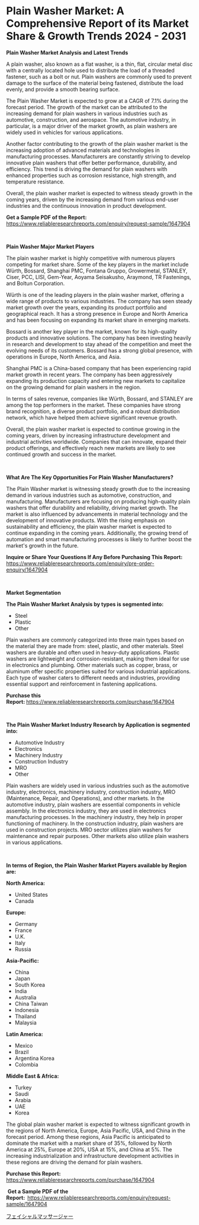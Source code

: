 <p><h1>Plain Washer Market: A Comprehensive Report of its Market Share & Growth Trends 2024 - 2031</h1></p><p><strong>Plain Washer Market Analysis and Latest Trends</strong></p>
<p><p>A plain washer, also known as a flat washer, is a thin, flat, circular metal disc with a centrally located hole used to distribute the load of a threaded fastener, such as a bolt or nut. Plain washers are commonly used to prevent damage to the surface of the material being fastened, distribute the load evenly, and provide a smooth bearing surface.</p><p>The Plain Washer Market is expected to grow at a CAGR of 7.1% during the forecast period. The growth of the market can be attributed to the increasing demand for plain washers in various industries such as automotive, construction, and aerospace. The automotive industry, in particular, is a major driver of the market growth, as plain washers are widely used in vehicles for various applications.</p><p>Another factor contributing to the growth of the plain washer market is the increasing adoption of advanced materials and technologies in manufacturing processes. Manufacturers are constantly striving to develop innovative plain washers that offer better performance, durability, and efficiency. This trend is driving the demand for plain washers with enhanced properties such as corrosion resistance, high strength, and temperature resistance.</p><p>Overall, the plain washer market is expected to witness steady growth in the coming years, driven by the increasing demand from various end-user industries and the continuous innovation in product development.</p></p>
<p><strong>Get a Sample PDF of the Report:&nbsp;</strong> <a href="https://www.reliableresearchreports.com/enquiry/request-sample/1647904">https://www.reliableresearchreports.com/enquiry/request-sample/1647904</a></p>
<p>&nbsp;</p>
<p><strong>Plain Washer Major Market Players</strong></p>
<p><p>The plain washer market is highly competitive with numerous players competing for market share. Some of the key players in the market include Würth, Bossard, Shanghai PMC, Fontana Gruppo, Growermetal, STANLEY, Ciser, PCC, LISI, Gem-Year, Aoyama Seisakusho, Araymond, TR Fastenings, and Boltun Corporation.</p><p>Würth is one of the leading players in the plain washer market, offering a wide range of products to various industries. The company has seen steady market growth over the years, expanding its product portfolio and geographical reach. It has a strong presence in Europe and North America and has been focusing on expanding its market share in emerging markets.</p><p>Bossard is another key player in the market, known for its high-quality products and innovative solutions. The company has been investing heavily in research and development to stay ahead of the competition and meet the evolving needs of its customers. Bossard has a strong global presence, with operations in Europe, North America, and Asia.</p><p>Shanghai PMC is a China-based company that has been experiencing rapid market growth in recent years. The company has been aggressively expanding its production capacity and entering new markets to capitalize on the growing demand for plain washers in the region.</p><p>In terms of sales revenue, companies like Würth, Bossard, and STANLEY are among the top performers in the market. These companies have strong brand recognition, a diverse product portfolio, and a robust distribution network, which have helped them achieve significant revenue growth.</p><p>Overall, the plain washer market is expected to continue growing in the coming years, driven by increasing infrastructure development and industrial activities worldwide. Companies that can innovate, expand their product offerings, and effectively reach new markets are likely to see continued growth and success in the market.</p></p>
<p>&nbsp;</p>
<p><strong>What Are The Key Opportunities For Plain Washer Manufacturers?</strong></p>
<p><p>The Plain Washer market is witnessing steady growth due to the increasing demand in various industries such as automotive, construction, and manufacturing. Manufacturers are focusing on producing high-quality plain washers that offer durability and reliability, driving market growth. The market is also influenced by advancements in material technology and the development of innovative products. With the rising emphasis on sustainability and efficiency, the plain washer market is expected to continue expanding in the coming years. Additionally, the growing trend of automation and smart manufacturing processes is likely to further boost the market's growth in the future.</p></p>
<p><strong>Inquire or Share Your Questions If Any Before Purchasing This Report:</strong> <a href="https://www.reliableresearchreports.com/enquiry/pre-order-enquiry/1647904">https://www.reliableresearchreports.com/enquiry/pre-order-enquiry/1647904</a></p>
<p>&nbsp;</p>
<p><strong>Market Segmentation</strong></p>
<p><strong>The Plain Washer Market Analysis by types is segmented into:</strong></p>
<p><ul><li>Steel</li><li>Plastic</li><li>Other</li></ul></p>
<p><p>Plain washers are commonly categorized into three main types based on the material they are made from: steel, plastic, and other materials. Steel washers are durable and often used in heavy-duty applications. Plastic washers are lightweight and corrosion-resistant, making them ideal for use in electronics and plumbing. Other materials such as copper, brass, or aluminum offer specific properties suited for various industrial applications. Each type of washer caters to different needs and industries, providing essential support and reinforcement in fastening applications.</p></p>
<p><strong>Purchase this Report:&nbsp;</strong><a href="https://www.reliableresearchreports.com/purchase/1647904">https://www.reliableresearchreports.com/purchase/1647904</a></p>
<p>&nbsp;</p>
<p><strong>The Plain Washer Market Industry Research by Application is segmented into:</strong></p>
<p><ul><li>Automotive Industry</li><li>Electronics</li><li>Machinery Industry</li><li>Construction Industry</li><li>MRO</li><li>Other</li></ul></p>
<p><p>Plain washers are widely used in various industries such as the automotive industry, electronics, machinery industry, construction industry, MRO (Maintenance, Repair, and Operations), and other markets. In the automotive industry, plain washers are essential components in vehicle assembly. In the electronics industry, they are used in electronics manufacturing processes. In the machinery industry, they help in proper functioning of machinery. In the construction industry, plain washers are used in construction projects. MRO sector utilizes plain washers for maintenance and repair purposes. Other markets also utilize plain washers in various applications.</p></p>
<p>&nbsp;</p>
<p><strong>In terms of Region, the Plain Washer Market Players available by Region are:</strong></p>
<p>
    <p> <strong> North America: </strong>
        <ul>
            <li>United States</li>
            <li>Canada</li>
        </ul>
        </p> 
    <p> <strong> Europe: </strong>
        <ul>
            <li>Germany</li>
            <li>France</li>
            <li>U.K.</li>
            <li>Italy</li>
            <li>Russia</li>
        </ul>
        </p> 
    <p> <strong> Asia-Pacific: </strong>
        <ul>
            <li>China</li>
            <li>Japan</li>
            <li>South Korea</li>
            <li>India</li>
            <li>Australia</li>
            <li>China Taiwan</li>
            <li>Indonesia</li>
            <li>Thailand</li>
            <li>Malaysia</li>
        </ul>
        </p> 
    <p> <strong> Latin America: </strong>
        <ul>
            <li>Mexico</li>
            <li>Brazil</li>
            <li>Argentina Korea</li>
            <li>Colombia</li>
        </ul>
        </p> 
    <p> <strong> Middle East & Africa: </strong>
        <ul>
            <li>Turkey</li>
            <li>Saudi</li>
            <li>Arabia</li>
            <li>UAE</li>
            <li>Korea</li>
        </ul>
    </p>
    </p>
<p><p>The global plain washer market is expected to witness significant growth in the regions of North America, Europe, Asia Pacific, USA, and China in the forecast period. Among these regions, Asia Pacific is anticipated to dominate the market with a market share of 35%, followed by North America at 25%, Europe at 20%, USA at 15%, and China at 5%. The increasing industrialization and infrastructure development activities in these regions are driving the demand for plain washers.</p></p>
<p><strong>Purchase this Report: </strong><a href="https://www.reliableresearchreports.com/purchase/1647904">https://www.reliableresearchreports.com/purchase/1647904</a></p>
<p>&nbsp;<strong>Get a Sample PDF of the Report:&nbsp;&nbsp;</strong><a href="https://www.reliableresearchreports.com/enquiry/request-sample/1647904">https://www.reliableresearchreports.com/enquiry/request-sample/1647904</a></p>
<p><strong></strong></p>
<p><p><a href="https://github.com/EstaSprer20231/Market-Research-Report-List-1/blob/main/98888715741.md">フェイシャルマッサージャー</a></p></p>